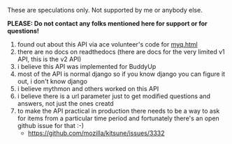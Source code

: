 These are speculations only. Not supported by me or anybody else. 

**PLEASE: Do not contact any folks mentioned here for support or for questions!**

1. found out about this API via ace volunteer's code for [myq.html](https://github.com/jscher2000/My-SuMo-Questions/blob/master/myq.html)
1. there are no docs on readthedocs (there are docs for the very limited v1 API, this is the v2 API)
1. i believe this API was implemented for BuddyUp
1. most of the API is normal django so if you know django you can figure it out, i don't know django
1. i believe mythmon and others worked on this API
1. i believe there is a url parameter just to get modified questions and answers, not just the ones creatd
1. to make the API practical in production there needs to be a way to ask for items from a particular time period and fortunately there's an open github issue for that :-)
    * https://github.com/mozilla/kitsune/issues/3332
